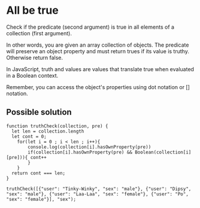 # All be true
Check if the predicate (second argument) is true in all elements of a collection (first argument).

In other words, you are given an array collection of objects. The predicate will preserve an object property and must return trues if its value is truthy. Otherwise return false.

In JavaScript, truth and values are values that translate true when evaluated in a Boolean context.

Remember, you can access the object's properties using dot notation or [] notation.

## Possible solution

```
function truthCheck(collection, pre) {
  let len = collection.length
  let cont = 0;
    for(let i = 0 ; i < len ; i++){
        console.log(collection[i].hasOwnProperty(pre))
        if(collection[i].hasOwnProperty(pre) && Boolean(collection[i][pre])){ cont++
        }
    }
  return cont === len;
}

truthCheck([{"user": "Tinky-Winky", "sex": "male"}, {"user": "Dipsy", "sex": "male"}, {"user": "Laa-Laa", "sex": "female"}, {"user": "Po", "sex": "female"}], "sex");
```